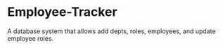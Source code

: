 # Employee-Tracker
A database system that allows add depts, roles, employees, and update employee roles.
